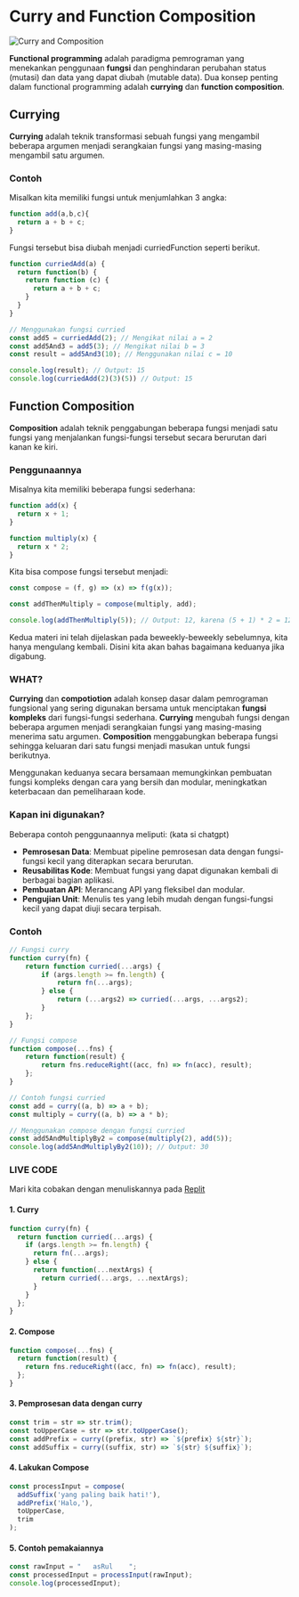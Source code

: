 
# Curry and Function Composition

![Curry and Composition](https://mccormick.widen.net/content/dch8baa1ad/original/curry_d_agneau_2000x1125.jpg)

**Functional programming** adalah paradigma pemrograman yang menekankan penggunaan **fungsi** dan penghindaran perubahan status (mutasi) dan data yang dapat diubah (mutable data). Dua konsep penting dalam functional programming adalah **currying** dan **function composition**.

## Currying
**Currying** adalah teknik transformasi sebuah fungsi yang mengambil beberapa argumen menjadi serangkaian fungsi yang masing-masing mengambil satu argumen.

### Contoh
Misalkan kita memiliki fungsi untuk menjumlahkan 3 angka:

```js
function add(a,b,c){
  return a + b + c;
}
```

Fungsi tersebut bisa diubah menjadi curriedFunction seperti berikut.

```js
function curriedAdd(a) {
  return function(b) {
    return function (c) {
      return a + b + c;
    }
  }
}

// Menggunakan fungsi curried
const add5 = curriedAdd(2); // Mengikat nilai a = 2
const add5And3 = add5(3); // Mengikat nilai b = 3
const result = add5And3(10); // Menggunakan nilai c = 10

console.log(result); // Output: 15
console.log(curriedAdd(2)(3)(5)) // Output: 15
```

## Function Composition
**Composition** adalah teknik penggabungan beberapa fungsi menjadi satu fungsi yang menjalankan fungsi-fungsi tersebut secara berurutan dari kanan ke kiri.

### Penggunaannya

Misalnya kita memiliki beberapa fungsi sederhana:

```js
function add(x) {
  return x + 1;
}

function multiply(x) {
  return x * 2;
}
```

Kita bisa compose fungsi tersebut menjadi:

```js
const compose = (f, g) => (x) => f(g(x));

const addThenMultiply = compose(multiply, add);

console.log(addThenMultiply(5)); // Output: 12, karena (5 + 1) * 2 = 12
```

Kedua materi ini telah dijelaskan pada beweekly-beweekly sebelumnya, kita hanya mengulang kembali. Disini kita akan bahas bagaimana keduanya jika digabung.

### WHAT?
**Currying** dan **compotiotion** adalah konsep dasar dalam pemrograman fungsional yang sering digunakan bersama untuk menciptakan **fungsi kompleks** dari fungsi-fungsi sederhana. **Currying** mengubah fungsi dengan beberapa argumen menjadi serangkaian fungsi yang masing-masing menerima satu argumen. **Composition** menggabungkan beberapa fungsi sehingga keluaran dari satu fungsi menjadi masukan untuk fungsi berikutnya.

Menggunakan keduanya secara bersamaan memungkinkan pembuatan fungsi kompleks dengan cara yang bersih dan modular, meningkatkan keterbacaan dan pemeliharaan kode.

### Kapan ini digunakan?
Beberapa contoh penggunaannya meliputi: (kata si chatgpt)

- **Pemrosesan Data**: Membuat pipeline pemrosesan data dengan fungsi-fungsi kecil yang diterapkan secara berurutan.
- **Reusabilitas Kode**: Membuat fungsi yang dapat digunakan kembali di berbagai bagian aplikasi.
- **Pembuatan API**: Merancang API yang fleksibel dan modular.
- **Pengujian Unit**: Menulis tes yang lebih mudah dengan fungsi-fungsi kecil yang dapat diuji secara terpisah.

### Contoh

```js
// Fungsi curry
function curry(fn) {
    return function curried(...args) {
        if (args.length >= fn.length) {
            return fn(...args);
        } else {
            return (...args2) => curried(...args, ...args2);
        }
    };
}

// Fungsi compose
function compose(...fns) {
    return function(result) {
        return fns.reduceRight((acc, fn) => fn(acc), result);
    };
}

// Contoh fungsi curried
const add = curry((a, b) => a + b);
const multiply = curry((a, b) => a * b);

// Menggunakan compose dengan fungsi curried
const add5AndMultiplyBy2 = compose(multiply(2), add(5));
console.log(add5AndMultiplyBy2(10)); // Output: 30
```

### LIVE CODE
Mari kita cobakan dengan menuliskannya pada [Replit](https://replit.com/@asruldev/frontend-sicepat#index.js)

#### 1. Curry
```js
function curry(fn) {
  return function curried(...args) {
    if (args.length >= fn.length) {
      return fn(...args);
    } else {
      return function(...nextArgs) {
        return curried(...args, ...nextArgs);
      }
    }
  };
}
```

#### 2. Compose
```js
function compose(...fns) {
  return function(result) {
    return fns.reduceRight((acc, fn) => fn(acc), result);
  };
}
```

#### 3. Pemprosesan data dengan curry

```js
const trim = str => str.trim();
const toUpperCase = str => str.toUpperCase();
const addPrefix = curry((prefix, str) => `${prefix} ${str}`);
const addSuffix = curry((suffix, str) => `${str} ${suffix}`);
```

#### 4. Lakukan Compose
```js
const processInput = compose(
  addSuffix('yang paling baik hati!'),
  addPrefix('Halo,'),
  toUpperCase,
  trim
);
```

#### 5. Contoh pemakaiannya
```js
const rawInput = "   asRul    ";
const processedInput = processInput(rawInput);
console.log(processedInput);
```

